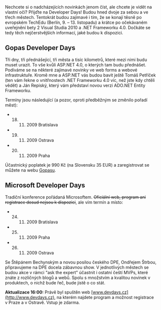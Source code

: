 <!-- dcterms:identifier = aspnetcz#242 -->
<!-- dcterms:title = AKTUALIZOVÁNO: Pozvánka na Developer Days 2009 (a hned na dvoje najednou) -->
<!-- dcterms:abstract = Nechcete si o nadcházejících novinkách jenom číst, ale chcete je vidět na vlastní oči? Přijďte na Developer Days! Budou hned dvoje za sebou a ve třech městech. -->
<!-- np9:categoryId = 6 -->
<!-- x4w:category = Akce a události -->
<!-- np9:authorId = 1 -->
<!-- np9:authorEmail = michal.valasek@altairis.cz -->
<!-- dcterms:creator = Michal Altair Valášek -->
<!-- dcterms:created = 2009-10-07T15:59:59.243+02:00 -->
<!-- dcterms:dateAccepted = 2009-10-07T15:59:59.243+02:00 -->

Nechcete si o nadcházejících novinkách jenom číst, ale chcete je vidět na vlastní oči? Přijďte na Developer Days! Budou hned dvoje za sebou a ve třech městech. Tentokrát budou zajímavé i tím, že se konají těsně po evropském TechEdu (Berlín, 9. – 13. listopadu) a krátce po očekávaném uveřejnění bety 2 Visual Studia 2010 a .NET Frameworku 4.0. Dočkáte se tedy těch nejčerstvějších informací, jaké budou k dispozici.

## Gopas Developer Days

Tři dny, tři přednášející, tři města a tisíc kilometrů, které mezi nimi budu muset urazit. To vše kvůli ASP.NET 4.0, o kterých tam budu přednášet. Podíváme se na některé zajímavé novinky ve web forms a webové infrastruktuře. Kromě mne a ASP.NET vás budou bavit ještě Tomáš Petříček (ten vám řekne o vnitřnostech .NET Frameworku 4.0 víc, než jste kdy chtěli vědět) a Ján Repiský, který vám představí novou verzi ADO.NET Entity Frameworku.

Termíny jsou následující (a pozor, oproti předběžným se změnilo pořadí měst):

*   18. 11. 2009 Bratislava 
*   19. 11. 2009 Ostrava 
*   20. 11. 2009 Praha   

Účastnický poplatek je 990 Kč (na Slovensku 35 EUR) a zaregistrovat se můžete na webu [Gopasu](http://www.gopas.cz/kurzy/GDEV/).

## Microsoft Developer Days

Tradiční konference pořádaná Microsoftem. <strike>Oficiální web, program ani registrace dosud nejsou k dispozici</strike>, ale vím termín a místo:

*   24. 11. 2009 Bratislava 
*   25. 11. 2009 Praha 
*   26. 11. 2009 Ostrava   

Se Štěpánem Bechynským a novou posilou českého DPE, Ondřejem Štrbou, připravujeme na DPE docela zábavnou show. V jednotlivých městech se budou akce v rámci "ask the expert" účastnit i ostatní čeští MVPs, které znáte z rozličných blogů a webů. Spolu s množstvím a kvalitou novinek v produktech, o nichž bude řeč, bude jistě o co stát.

**Aktualizace 16:00:** Právě byl spuštěn web [www.devdays.cz](http://www.devdays.cz), na kterém najdete program a možnost registrace v Praze a v Ostravě. Vstup je zdarma.